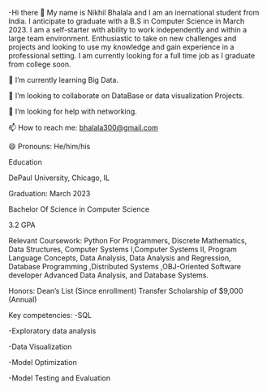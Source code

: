 -Hi there 👋 My name is Nikhil Bhalala and I am an inernational student from India. I anticipate to graduate with a B.S in Computer Science in March 2023. I am a self-starter with ability to work independently and within a large team environment. Enthusiastic to take on new challenges and projects and looking to use my knowledge and gain experience in a professional setting. I am currently looking for a full time job as I graduate from college soon.

🌱 I’m currently learning Big Data.

👯 I’m looking to collaborate on DataBase or data visualization Projects.

🤔 I’m looking for help with networking.

📫 How to reach me: bhalala300@gmail.com

😄 Pronouns: He/him/his

Education

DePaul University, Chicago, IL

Graduation: March 2023

Bachelor Of Science in Computer Science

3.2 GPA

Relevant Coursework: Python For Programmers, Discrete Mathematics, Data Structures, Computer Systems I,Computer Systems II, Program Language Concepts, Data Analysis, Data Analysis and Regression, Database Programming ,Distributed Systems ,OBJ-Oriented Software developer Advanced Data Analysis, and Database Systems.

Honors: Dean’s List (Since enrollment) Transfer Scholarship of $9,000 (Annual)

Key competencies: -SQL

-Exploratory data analysis

-Data Visualization

-Model Optimization

-Model Testing and Evaluation
